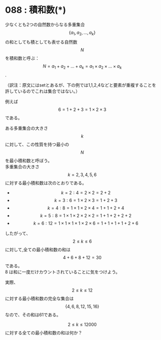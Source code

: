 # 088 : 積和数\(\*\)

少なくとも2つの自然数からなる多重集合$$\{a_1, a_2, \dots , a_k\}$$の和としても積としても表せる自然数$$N$$を積和数と呼ぶ：$$N = a_1 + a_2 + \dots + a_k = a_1 × a_2 × \dots × a_k$$.

（訳注：原文にはsetとあるが、下の例では1,1,2,4などと要素が重複することを許しているのでこれは集合ではない。）

例えば $$6 = 1 + 2 + 3 = 1 × 2 × 3$$である。

ある多重集合の大きさ$$k$$に対して、この性質を持つ最小の$$N$$を最小積和数と呼ぼう。  
多重集合の大きさ$$k = 2, 3, 4, 5, 6$$に対する最小積和数は次のとおりである。

* $$k=2: 4 = 2 × 2 = 2 + 2$$
* $$k=3: 6 = 1 × 2 × 3 = 1 + 2 + 3$$
* $$k=4: 8 = 1 × 1 × 2 × 4 = 1 + 1 + 2 + 4$$
* $$k=5: 8 = 1 × 1 × 2 × 2 × 2 = 1 + 1 + 2 + 2 + 2$$
* $$k=6: 12 = 1 × 1 × 1 × 1 × 2 × 6 = 1 + 1 + 1 + 1 + 2 + 6$$

したがって、$$2 ≤ k ≤ 6$$に対して,全ての最小積和数の和は$$4+6+8+12 = 30$$である。  
8 は和に一度だけカウントされていることに気をつけよう。

実際、$$2 ≤ k ≤ 12$$に対する最小積和数の完全な集合は$$\{4, 6, 8, 12, 15, 16\}$$なので、その和は61である。

$$2 ≤ k ≤ 12000$$に対する全ての最小積和数の和は何か？

